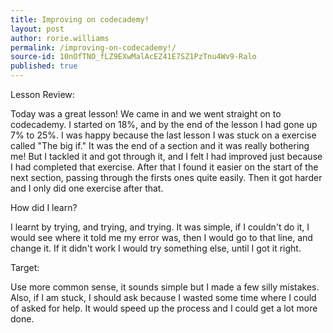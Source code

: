 ```yaml
---
title: Improving on codecademy!
layout: post
author: rorie.williams
permalink: /improving-on-codecademy!/
source-id: 10nOfTNO_fLZ9EXwMalAcEZ41E7SZ1PzTnu4Wv9-Ralo
published: true
---
```

Lesson Review: 

Today was a great lesson! We came in and we went straight on to codecademy. I started on 18%, and by the end of the lesson I had gone up 7% to 25%. I was happy because the last lesson I was stuck on a exercise called "The big if." It was the end of a section and it was really bothering me! But I tackled it and got through it, and I felt I had improved just because I had completed that exercise. After that I found it easier on the start of the next section, passing through the firsts ones quite easily. Then it got harder and I only did one exercise after that. 

How did I learn?

I learnt by trying, and trying, and trying. It was simple, if I couldn't do it, I would see where it told me my error was, then I would go to that line, and change it. If it didn't work I would try something else, until I got it right.

Target:

Use more common sense, it sounds simple but I made a few silly mistakes. Also, if I am stuck, I should ask because I wasted some time where I could of asked for help. It would speed up the process and I could get a lot more done.

